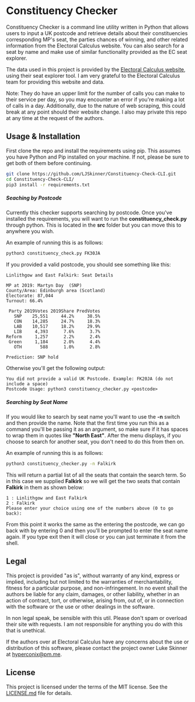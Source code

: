 # Constituency Checker

Constituency Checker is a command line utility written in Python that allows users to input a UK postcode and retrieve details about their constituencies corresponding MP's seat, the parties chances of winning, and other related information from the Electoral Calculus website. You can also search for a seat by name and make use of  similar functionality provided as the EC seat explorer. 

The data used in this project is provided by the [Electoral Calculus website](https://www.electoralcalculus.co.uk/newseatlookup.html), using their seat explorer tool. I am very grateful to the Electoral Calculus team for providing this website and data. 

Note: They do have an upper limit for the number of calls you can make to their service per day, so you may encounter an error if you're making a lot of calls in a day. Additionally, due to the nature of web scraping, this could break at any point should their website change. I also may private this repo at any time at the request of the authors.

## Usage & Installation
First clone the repo and install the requirements using pip. This assumes you have Python and Pip installed on your machine. If not, please be sure to get both of them before continuing.
```bash
git clone https://github.com/LJSkinner/Constituency-Check-CLI.git
cd Constituency-Check-CLI/
pip3 install -r requirements.txt
```

##### Seaching by Postcode
Currently this checker supports searching by postcode. Once you've installed the requirements, you will want to run the **constituency_check.py** through python. This is located in the **src** folder but you can move this to anywhere you wish.

An example of running this is as follows:
```bash
python3 constituency_check.py FK30JA
```

If you provided a valid postcode, you should see something like this:
```
Linlithgow and East Falkirk: Seat Details

MP at 2019: Martyn Day  (SNP) 
County/Area: Edinburgh area (Scotland) 
Electorate: 87,044 
Turnout: 66.4% 

 Party 2019Votes 2019Share PredVotes
   SNP    25,551     44.2%     38.5%
   CON    14,285     24.7%     18.3%
   LAB    10,517     18.2%     29.9%
   LIB     4,393      7.6%      3.7%
Reform     1,257      2.2%      2.4%
 Green     1,184      2.0%      4.4%
   OTH       588      1.0%      2.8%

Prediction: SNP hold
```
Otherwise you'll get the following output:
```
You did not provide a valid UK Postcode. Example: FK20JA (do not include a space)
Postcode Usage: python3 constituency_checker.py <postcode>
```

##### Searching by Seat Name
If you would like to search by seat name you'll want to use the **-n** switch and then provide the name. Note that the first time you run this as a command you'll be passing it as an argument, so make sure if it has spaces to wrap them in quotes like **"North East"**. After the menu displays, if you choose to search for another seat, you don't need to do this from then on.

An example of running this is as follows:
```bash
python3 constituency_checker.py -n Falkirk
```

This will return a partial list of all the seats that contain the search term. So in this case we supplied **Falkirk** so we will get the two seats that contain **Falkirk** in them as shown below:
```
1 : Linlithgow and East Falkirk
2 : Falkirk
Please enter your choice using one of the numbers above (0 to go back):
```

From this point it works the same as the entering the postcode, we can go back with by entering 0 and then you'll be prompted to enter the seat name again. If you type exit then it will close or you can just terminate it from the shell.
## Legal

This project is provided "as is", without warranty of any kind, express or implied, including but not limited to the warranties of merchantability, fitness for a particular purpose, and non-infringement. In no event shall the authors be liable for any claim, damages, or other liability, whether in an action of contract, tort, or otherwise, arising from, out of, or in connection with the software or the use or other dealings in the software.

In non legal speak, be sensible with this util. Please don't spam or overload their site with requests. I am not responsible for anything you do with this that is unethical. 

If the authors over at Electoral Calculus have any concerns about the use or distribution of this software, please contact the project owner Luke Skinner at hyperconix@pm.me.

## License

This project is licensed under the terms of the MIT license. See the [LICENSE.md](LICENSE.md) file for details.
